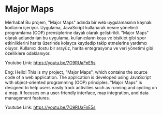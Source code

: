 # Major Maps

Merhaba! Bu projem, "Major Maps" adında bir web uygulamasının kaynak kodlarını içeriyor. Uygulama, JavaScript kullanarak nesne yönelimli programlama (OOP) prensiplerine dayalı olarak geliştirildi. "Major Maps" olarak adlandırılan bu uygulama, kullanıcıların koşu ve bisiklet  gibi spor etkinliklerini harita üzerinde kolayca kaydedip takip etmelerine yardımcı oluyor. Kullanıcı dostu bir arayüz, harita entegrasyonu ve veri yönetimi gibi özelliklere odaklanıyor. 

Youtube Link: https://youtu.be/7O9RUaFnE5s


Eng: 
Hello! This is my project, "Major Maps", which contains the source code of a web application. The application is developed using JavaScript with object-oriented programming (OOP) principles. "Major Maps" is designed to help users easily track activities such as running and cycling on a map. It focuses on a user-friendly interface, map integration, and data management features. 

Youtube Link: https://youtu.be/7O9RUaFnE5s
